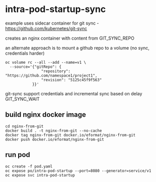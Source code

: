 # intra-pod-startup-sync

example uses sidecar container for git sync - https://github.com/kubernetes/git-sync

creates an nginx container with content from GIT_SYNC_REPO

an alternate approach is to mount a github repo to a volume (no sync, credentials harder)

```
oc volume rc --all --add --name=v1 \
  --source='{"gitRepo": {
                "repository": "https://github.com/namespace1/project1",
                "revision": "5125c45f9f563"
            }}'
```

git-sync support credentials and incremental sync based on delay GIT_SYNC_WAIT

## build nginx docker image

```
cd nginx-from-git
docker build . -t nginx-from-git --no-cache
docker tag nginx-from-git docker.io/eformat/nginx-from-git
docker push docker.io/eformat/nginx-from-git
```

## run pod

```
oc create -f pod.yaml
oc expose po/intra-pod-startup --port=8080 --generator=service/v1
oc expose svc intra-pod-startup
```
